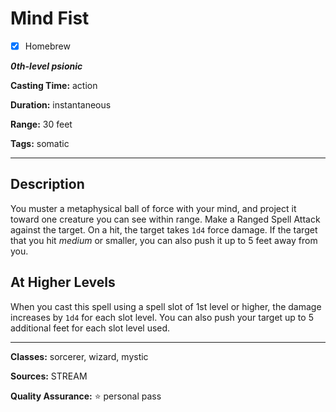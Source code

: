 # Mind Fist

- [x] Homebrew

***0th-level psionic***

**Casting Time:** action

**Duration:** instantaneous

**Range:** 30 feet

**Tags:** somatic

---

## Description
You muster a metaphysical ball of force with your mind, and project it toward one creature you can see within range.
Make a Ranged Spell Attack against the target.
On a hit, the target takes `1d4` force damage.
If the target that you hit *medium* or smaller, you can also push it up to 5 feet away from you.

## At Higher Levels
When you cast this spell using a spell slot of 1st level or higher, the damage increases by `1d4` for each slot level.
You can also push your target up to 5 additional feet for each slot level used.

---

**Classes:** sorcerer, wizard, mystic

**Sources:** STREAM

**Quality Assurance:** :star: personal pass
